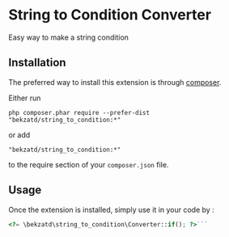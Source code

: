 String to Condition Converter
=============================
Easy way to make a string condition

Installation
------------

The preferred way to install this extension is through [composer](http://getcomposer.org/download/).

Either run

```
php composer.phar require --prefer-dist "bekzatd/string_to_condition:*"
```

or add

```
"bekzatd/string_to_condition:*"
```

to the require section of your `composer.json` file.


Usage
-----

Once the extension is installed, simply use it in your code by  :

```php
<?= \bekzatd\string_to_condition\Converter::if(); ?>```

